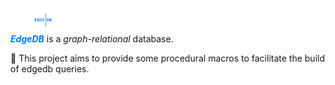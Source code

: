 
<div style="text-align: left">
    <img src="assets/logo.png" width="15%" style="margin-top: 25px">
</div>


<div>
    <i style="font-weight: bold; color: #0079fe"> EdgeDB</i> is a <i>graph-relational</i> database.
    <p>
       🦾 This project aims to provide some procedural macros to facilitate the build of edgedb queries.
    </p>
</div>


